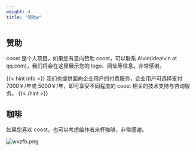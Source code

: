 ```yaml
---
weight: 4
title: "赞助💕"
---
```



## 赞助

coost 是个人项目，如果您有意向赞助 coost，可以联系 Alvin(idealvin at qq.com)，我们将会在这里展示您的 logo、网址等信息。非常感谢。

{{< hint info >}}
我们也提供面向企业用户的付费服务，企业用户可选择支付 7000￥/年或 5000￥/年，即可享受不同程度的 coost 相关的技术支持与咨询服务。
{{< /hint >}}



## 咖啡

如果您喜欢 coost，也可以考虑给作者来杯咖啡，非常感谢。

![wxzfb.png](/images/wxzfb.png)
